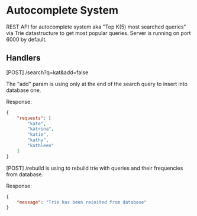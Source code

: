 # Autocomplete System
REST API for autocomplete system aka "Top K(5) most searched queries" via Trie datastructure to get most popular queries. Server is running on port 6000 by default.

## Handlers
[POST] /search?q=kat&add=false

The "add" param is using only at the end of the search query to insert into database one.

Response:
```json
{
    "requests": [
        "kate",
        "katrina",
        "katie",
        "kathy",
        "kathleen"
    ]
}
```

[POST] /rebuild is using to rebuild trie with queries and their frequencies from database. 

Response:
```json
{
    "message": "Trie has been reinited from database"
}
```
